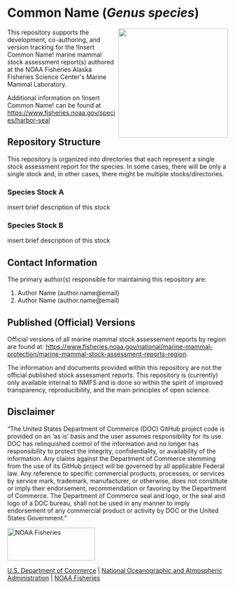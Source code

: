 # Common Name (_Genus species_)

<img align="right" height="250" src="https://www.fisheries.noaa.gov/s3/styles/original/s3/dam-migration/640x427-harbor-seal.png">

This repository supports the development, co-authoring, and version tracking for the !Insert Common Name! marine mammal stock assessment report(s) authored at the NOAA Fisheries Alaska Fisheries Science Center's Marine Mammal Laboratory. 

Additional information on !Insert Common Name! can be found at https://www.fisheries.noaa.gov/species/harbor-seal

## Repository Structure

This repository is organized into directories that each represent a single stock assessment report for the species. In some cases, there will be only a single stock and, in other cases, there might be multiple stocks/directories.

### Species Stock A
insert brief description of this stock
  
### Species Stock B
  insert brief description of this stock

## Contact Information

The primary author(s) responsible for maintaining this repository are:
  1. Author Name (author.name@email)
  2. Author Name (author.name@email)
  
## Published (Official) Versions

   Official versions of all marine mammal stock assessement reports by region are found at: https://www.fisheries.noaa.gov/national/marine-mammal-protection/marine-mammal-stock-assessment-reports-region. 
  
The information and documents provided within this repository are not the official published stock assessment reports. This repository is (currently) only available internal to NMFS and is done so within the spirit of improved transparency, reproducibility, and the main principles of open science.

## Disclaimer
“The United States Department of Commerce (DOC) GitHub project code is provided on an ‘as is’ basis and the user assumes responsibility for its use. DOC has relinquished control of the information and no longer has responsibility to protect the integrity, confidentiality, or availability of the information. Any claims against the Department of Commerce stemming from the use of its GitHub project will be governed by all applicable Federal law. Any reference to specific commercial products, processes, or services by service mark, trademark, manufacturer, or otherwise, does not constitute or imply their endorsement, recommendation or favoring by the Department of Commerce. The Department of Commerce seal and logo, or the seal and logo of a DOC bureau, shall not be used in any manner to imply endorsement of any commercial product or activity by DOC or the United States Government.”

<img src="https://raw.githubusercontent.com/nmfs-general-modeling-tools/nmfspalette/main/man/figures/noaa-fisheries-rgb-2line-horizontal-small.png" width="200" style="height: 75px !important;"  alt="NOAA Fisheries"> 

[U.S. Department of Commerce](https://www.commerce.gov/) | [National Oceanographic and Atmospheric Administration](https://www.noaa.gov) | [NOAA Fisheries](https://www.fisheries.noaa.gov/)

